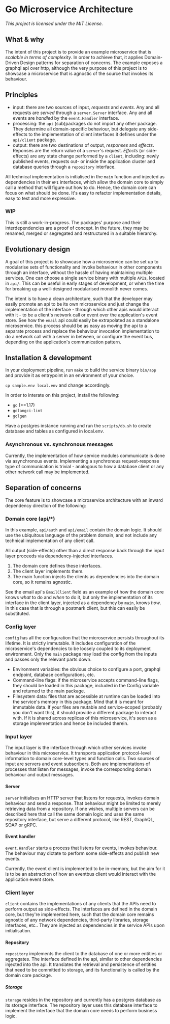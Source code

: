 # Go Microservice Architecture

_This project is licensed under the MIT License._

## What & why

The intent of this project is to provide an example microservice that is _scalable in terms of complexity_. In order to achieve that, it applies Domain-Driven Design patterns for separation of concerns. The example exposes a graphql api over http, although the very purpose of this project is to showcase a microservice that is agnostic of the source that invokes its behaviour.

## Principles

- input: there are two sources of input, _requests_ and _events_. Any and all requests are _served_ through a `server.Server` interface. Any and all events are _handled_ by the `event.Handler` interface.
- processing: the `api` (sub)packages do not import any other package. They determine all domain-specific behaviour, but delegate any side-effects to the implementation of client interfaces it defines under the `api/client` package.
- output: there are two destinations of output, _responses_ and _effects_. Reponses are the return value of a `server`'s request. _Effects_ (or side-effects) are any state change performed by a `client`, including: newly published events, requests out- or inside the application cluster and database queries through a `repository` interface.

All technical implementation is initialised in the `main` function and injected as dependencies in their `API` interfaces, which allow the domain core to simply call a method that will figure out how to do. Hence, the domain core can focus on what should be done. It's easy to refactor implementation details, easy to test and more expressive.

### WIP

This is still a work-in-progress. The packages' purpose and their interdependencies are a proof of concept. In the future, they may be renamed, merged or segregated and restructured in a suitable hierarchy. 

## Evolutionary design

A goal of this project is to showcase how a microservice can be set up to modularise sets of functionality and invoke behaviour in other components through an interface, without the hassle of having maintaining multiple services. One can choose a single service binary with multiple `API`s, located in `api/`. This can be useful in early stages of development, or when the time for breaking up a well-designed modularised monolith never comes.

The intent is to have a clean architecture, such that the developer may easily promote an api to be its own microservice and just change the implementation of the interface - through which other apis would interact with it - to be a client's network call or event over the application's event store. See how the `email` api could easily be extrapolated as a standalone microservice. this process should be as easy as moving the api to a separate process and replace the behaviour invocation implementation to do a network call with a server in between, or configure the event bus, depending on the application's communication pattern. 

## Installation & development

In your deployment pipeline, run `make` to build the service binary `bin/app` and provide it as entrypoint in an environment of your choice.

`cp sample.env local.env` and change accordingly.

In order to interate on this project, install the following:
- `go` (>=1.17)
- `golangci-lint`
- `gqlgen`

Have a postgres instance running and run the `scripts/db.sh` to create database and tables as configured in local.env.

### Asynchronous vs. synchronous messages

Currently, the implementation of how service modules communicate is done via asynchronous events. Implementing a synchronous request-response type of communication is trivial - analogous to how a database client or any other network call may be implemented.

## Separation of concerns

The core feature is to showcase a microservice architecture with an inward dependency direction of the following:

### Domain core (api/*)

In this example, `api/auth` and `api/email` contain the domain logic. It should use the ubiquitous language of the problem domain, and not include any technical implementation of any client call. 

All output (side-effects) other than a direct response back through the input layer proceeds via dependency-injected interfaces. 

1. The domain core defines these interfaces. 
2. The client layer implements them. 
3. The main function injects the clients as dependencies into the domain core, so it remains agnostic.

See the email api's `EmailClient` field as an example of how the domain core knows _what_ to do and _when_ to do it, but only the implementation of its interface in the client layer, injected as a dependency by `main`, knows _how_. In this case that is through a postmark client, but this can easily be substituted.

### Config layer
`config` has all the configuration that the microservice persists throughout its lifetime. It is strictly immutable. It includes configuration of the microservice's dependencies to be loosely coupled to its deployment environment. Only the `main` package may load the config from the inputs and passes only the relevant parts down.

- Environment variables: the obvious choice to configure a port, graphql endpoint, database configurations, etc.
- Command-line flags: if the microservice accepts command-line flags, they should be loaded in this package, included in the Config variable and returned to the main package.
- Filesystem data: files that are accessible at runtime can be loaded into the service's memory in this package. Mind that it is meant for immutable data. If your files are mutable and service-scoped (probably you don't want this), it should provide a different package to interact with. If it is shared across replicas of this microservice, it's seen as a storage implementation and hence be included therein.

### Input layer

The input layer is the interface through which other services invoke behaviour in this microservice. It transports application protocol-level information to domain core-level types and function calls. Two sources of input are servers and event subscribers. Both are implementations of processes that listen for messages, invoke the corresponding domain behaviour and output messages.

#### Server

`server` initialises an HTTP server that listens for requests, invokes domain behaviour and send a response. That behaviour might be limited to merely retrieving data from a repository. If one wishes, multiple servers can be described here that call the same domain logic and uses the same repository interface, but serve a different protocol, like REST, GraphQL, SOAP or gRPC.

#### Event handler

`event.Handler` starts a process that listens for events, invokes behaviour. The behaviour may dictate to perform some side-effects and publish new events.

Currently, the event client is implemented to be in-memory, but the aim for it is to be an abstraction of how an eventbus client would interact with the application event store.

### Client layer

`client` contains the implementations of any clients that the APIs need to perform output as side-effects. The interfaces are defined in the domain core, but they're implemented here, such that the domain core remains agnostic of any network dependencies, third-party libraries, storage interfaces, etc.. They are injected as dependencies in the service APIs upon initialisation.

#### Repository 

`repository` implements the client to the database of one or more entities or aggregates. The interface defined in the api, similar to other dependencies injected into the api. It translates the retrieval and persistence of entities that need to be committed to storage, and its functionality is called by the domain core package.

##### Storage 

`storage` resides in the repository and currently has a postgres database as its storage interface. The repository layer uses this database interface to implement the interface that the domain core needs to perform business logic.

